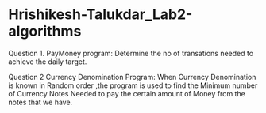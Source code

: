# Hrishikesh-Talukdar_Lab2-algorithms
Question 1. PayMoney program: Determine the no of transations needed to achieve the daily target.

Question 2 Currency Denomination Program: When Currency Denomination is known in Random order ,the program is used to find the Minimum number of Currency Notes Needed to pay the certain amount of Money from the notes that we have.
